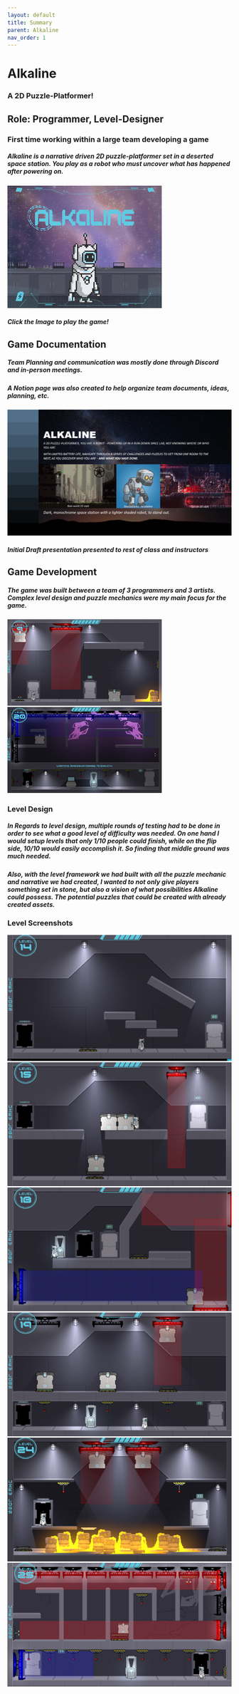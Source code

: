 ```yaml
---
layout: default
title: Summary
parent: Alkaline
nav_order: 1
---
```


# **Alkaline**

### A 2D Puzzle-Platformer!

## Role: **Programmer, Level-Designer**

### First time working within a large team developing a game

##### Alkaline is a narrative driven 2D puzzle-platformer set in a deserted space station. You play as a robot who must uncover what has happened after powering on.

[![Alkaline Title](./pictures/Title.jpg)](https://blkysuity-sh.itch.io/alkaline)
#### *Click the Image to play the game!*

## Game Documentation

##### Team Planning and communication was mostly done through Discord and in-person meetings.
##### A Notion page was also created to help organize team documents, ideas, planning, etc.


![Draft Image](./pictures/Draft.png)
#### *Initial Draft presentation presented to rest of class and instructors*

## Game Development
##### The game was built between a team of 3 programmers and 3 artists. Complex level design and puzzle mechanics were my main focus for the game. 
![Level1](./pictures/Level1.png) ![Level2](./pictures/Level2.png)

### Level Design
##### In Regards to level design, multiple rounds of testing had to be done in order to see what a good level of difficulty was needed. On one hand I would setup levels that only 1/10 people could finish, while on the flip side, 10/10 would easily accomplish it. So finding that middle ground was much needed. 
##### Also, with the level framework we had built with all the puzzle mechanic and narrative we had created, I wanted to not only give players something set in stone, but also a vision of what possibilities Alkaline could possess. The potential puzzles that could be created with already created assets.

### Level Screenshots
![Level3](./pictures/Level3.png) ![Level4](./pictures/Level4.png) ![Level5](./pictures/Level5.png) ![Level6](./pictures/Level6.png) ![Level7](./pictures/Level7.png) ![Level8](./pictures/Level8.png)